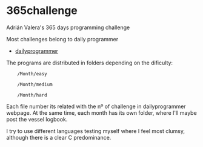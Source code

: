 # 365challenge
Adrián Valera's 365 days programming challenge

Most challenges belong to daily programmer

* [dailyprogrammer](https://www.reddit.com/r/dailyprogrammer/wiki/challenges)


The programs are distributed in folders depending on the dificulty:

```
	/Month/easy

	/Month/medium

	/Month/hard
```
Each file number its related with the nº of challenge in dailyprogrammer webpage.
At the same time, each month has its own folder, where I'll maybe post the vessel logbook.

I try to use different languages testing myself where I feel most clumsy, although there is a clear C predominance.
